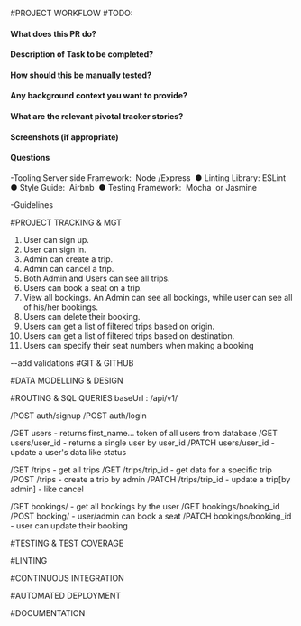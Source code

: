 #PROJECT WORKFLOW
#TODO: 
#### What does this PR do?
#### Description of Task to be completed?
#### How should this be manually tested?
#### Any background context you want to provide?
#### What are the relevant pivotal tracker stories?
#### Screenshots (if appropriate)
#### Questions
-Tooling
  Server side Framework: ​ Node​ /​Express 
  ● Linting Library: ​ ESLint 
  ● Style Guide: ​ Airbnb 
  ● Testing Framework: ​ Mocha​ ​ or​  ​ Jasmine 
   

-Guidelines
 
#PROJECT TRACKING & MGT
1. User can sign up. 
2. User can sign in. 
3. Admin can create a trip. 
4. Admin can cancel a trip. 
5. Both Admin and Users can see all trips. 
6. Users can book a seat on a trip. 
7. View all bookings. An Admin can see all bookings, while user can see all of his/her bookings. 
8. Users can delete their booking. 
9. Users can get a list of filtered trips based on origin. 
10. Users can get a list of filtered trips based on destination. 
11. Users can specify their seat numbers when making a booking

--add validations
#GIT & GITHUB

#DATA MODELLING & DESIGN

#ROUTING & SQL QUERIES
baseUrl : /api/v1/

/POST auth/signup
/POST auth/login

/GET users - returns first_name... token of all users from database
/GET users/user_id - returns a single user by user_id
/PATCH users/user_id - update a user's data like status

/GET /trips - get all trips
/GET /trips/trip_id - get data for a specific trip
/POST /trips - create a trip by admin
/PATCH /trips/trip_id - update a trip[by admin] - like cancel

/GET bookings/ - get all bookings by the user
/GET bookings/booking_id
/POST booking/ - user/admin can book a seat 
/PATCH bookings/booking_id - user can update their booking

#TESTING & TEST COVERAGE

#LINTING

#CONTINUOUS INTEGRATION

#AUTOMATED DEPLOYMENT

#DOCUMENTATION